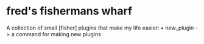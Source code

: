 # fred's fishermans wharf

A collection of small [fisher] plugins that make my life easier:
• new_plugin -> a command for making new plugins

